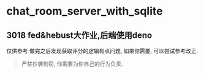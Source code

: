 # chat_room_server_with_sqlite
## 3018 fed&hebust大作业,后端使用deno
仅供参考
做完之后发现获取评分的逻辑有点问题, 如果你需要, 可以尝试参考改正.
> 严禁抄袭剽窃, 你需要为你自己的行为负责.

